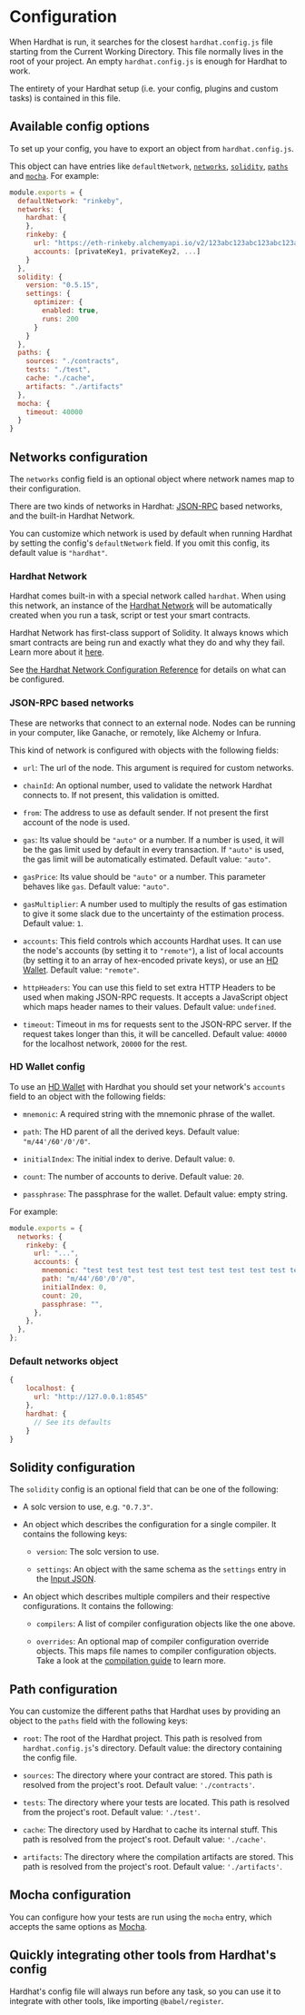 # Configuration

When Hardhat is run, it searches for the closest `hardhat.config.js` file starting from the Current Working Directory. This file normally lives in the root of your project. An empty `hardhat.config.js` is enough for Hardhat to work.

The entirety of your Hardhat setup (i.e. your config, plugins and custom tasks) is contained in this file.

## Available config options

To set up your config, you have to export an object from `hardhat.config.js`.

This object can have entries like `defaultNetwork`, [`networks`](#networks-configuration), [`solidity`](#solidity-configuration), [`paths`](#path-configuration) and [`mocha`](#mocha-configuration). For example:

```js
module.exports = {
  defaultNetwork: "rinkeby",
  networks: {
    hardhat: {
    },
    rinkeby: {
      url: "https://eth-rinkeby.alchemyapi.io/v2/123abc123abc123abc123abc123abcde",
      accounts: [privateKey1, privateKey2, ...]
    }
  },
  solidity: {
    version: "0.5.15",
    settings: {
      optimizer: {
        enabled: true,
        runs: 200
      }
    }
  },
  paths: {
    sources: "./contracts",
    tests: "./test",
    cache: "./cache",
    artifacts: "./artifacts"
  },
  mocha: {
    timeout: 40000
  }
}
```

## Networks configuration

The `networks` config field is an optional object where network names map to their configuration.

There are two kinds of networks in Hardhat: [JSON-RPC](https://eth.wiki/json-rpc/API) based networks, and the built-in Hardhat Network.

You can customize which network is used by default when running Hardhat by setting the config's `defaultNetwork` field. If you omit this config, its default value is `"hardhat"`.

### Hardhat Network

Hardhat comes built-in with a special network called `hardhat`. When using this network, an instance of the [Hardhat Network](/hardhat-network/docs) will be automatically created when you run a task, script or test your smart contracts.

Hardhat Network has first-class support of Solidity. It always knows which smart contracts are being run and exactly what they do and why they fail. Learn more about it [here](/hardhat-network/docs).

See [the Hardhat Network Configuration Reference](/hardhat-network/docs/reference/#config) for details on what can be configured.

### JSON-RPC based networks

These are networks that connect to an external node. Nodes can be running in your computer, like Ganache, or remotely, like Alchemy or Infura.

This kind of network is configured with objects with the following fields:

- `url`: The url of the node. This argument is required for custom networks.

- `chainId`: An optional number, used to validate the network Hardhat connects to. If not present, this validation is omitted.

- `from`: The address to use as default sender. If not present the first account of the node is used.

- `gas`: Its value should be `"auto"` or a number. If a number is used, it will be the gas limit used by default in every transaction. If `"auto"` is used, the gas limit will be automatically estimated. Default value: `"auto"`.

- `gasPrice`: Its value should be `"auto"` or a number. This parameter behaves like `gas`. Default value: `"auto"`.

- `gasMultiplier`: A number used to multiply the results of gas estimation to give it some slack due to the uncertainty of the estimation process. Default value: `1`.

- `accounts`: This field controls which accounts Hardhat uses. It can use the node's accounts (by setting it to `"remote"`), a list of local accounts (by setting it to an array of hex-encoded private keys), or use an [HD Wallet](#hd-wallet-config). Default value: `"remote"`.

- `httpHeaders`: You can use this field to set extra HTTP Headers to be used when making JSON-RPC requests. It accepts a JavaScript object which maps header names to their values. Default value: `undefined`.

- `timeout`: Timeout in ms for requests sent to the JSON-RPC server. If the request takes longer than this, it will be cancelled. Default value: `40000` for the localhost network, `20000` for the rest.

### HD Wallet config

To use an [HD Wallet](https://github.com/ethereumbook/ethereumbook/blob/develop/05wallets.asciidoc#hd_wallets) with Hardhat you should set your network's `accounts` field to an object with the following fields:

- `mnemonic`: A required string with the mnemonic phrase of the wallet.

- `path`: The HD parent of all the derived keys. Default value: `"m/44'/60'/0'/0"`.

- `initialIndex`: The initial index to derive. Default value: `0`.

- `count`: The number of accounts to derive. Default value: `20`.

- `passphrase`: The passphrase for the wallet. Default value: empty string.

For example:

```js
module.exports = {
  networks: {
    rinkeby: {
      url: "...",
      accounts: {
        mnemonic: "test test test test test test test test test test test junk",
        path: "m/44'/60'/0'/0",
        initialIndex: 0,
        count: 20,
        passphrase: "",
      },
    },
  },
};
```

### Default networks object

```js
{
    localhost: {
      url: "http://127.0.0.1:8545"
    },
    hardhat: {
      // See its defaults
    }
}
```

## Solidity configuration

The `solidity` config is an optional field that can be one of the following:

- A solc version to use, e.g. `"0.7.3"`.

- An object which describes the configuration for a single compiler. It contains the following keys:

  - `version`: The solc version to use.

  - `settings`: An object with the same schema as the `settings` entry in the [Input JSON](https://solidity.readthedocs.io/en/v0.7.4/using-the-compiler.html#input-description).

- An object which describes multiple compilers and their respective configurations. It contains the following:

  - `compilers`: A list of compiler configuration objects like the one above.

  - `overrides`: An optional map of compiler configuration override objects. This maps file names to compiler configuration objects. Take a look at the [compilation guide](../guides/compile-contracts.md) to learn more.

## Path configuration

You can customize the different paths that Hardhat uses by providing an object to the `paths` field with the following keys:

- `root`: The root of the Hardhat project. This path is resolved from `hardhat.config.js`'s directory. Default value: the directory containing the config file.
- `sources`: The directory where your contract are stored. This path is resolved from the project's root. Default value: `'./contracts'`.
- `tests`: The directory where your tests are located. This path is resolved from the project's root. Default value: `'./test'`.

- `cache`: The directory used by Hardhat to cache its internal stuff. This path is resolved from the project's root. Default value: `'./cache'`.
- `artifacts`: The directory where the compilation artifacts are stored. This path is resolved from the project's root. Default value: `'./artifacts'`.

## Mocha configuration

You can configure how your tests are run using the `mocha` entry, which accepts the same options as [Mocha](https://mochajs.org/).

## Quickly integrating other tools from Hardhat's config

Hardhat's config file will always run before any task, so you can use it to integrate with other tools, like importing `@babel/register`.
